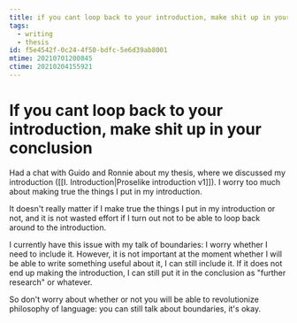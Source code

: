 ```yaml
---
title: if you cant loop back to your introduction, make shit up in your conclusion
tags:
  - writing
  - thesis
id: f5e4542f-0c24-4f50-bdfc-5e6d39ab8001
mtime: 20210701200845
ctime: 20210204155921
---
```


# If you cant loop back to your introduction, make shit up in your conclusion

Had a chat with Guido and Ronnie about my thesis, where we discussed my introduction ([[I. Introduction|Proselike introduction v1]]). I worry too much about making true the things I put in my introduction.

It doesn't really matter if I make true the things I put in my introduction or not, and it is not wasted effort if I turn out not to be able to loop back around to the introduction.

I currently have this issue with my talk of boundaries: I worry whether I need to include it. However, it is not important at the moment whether I will be able to write something useful about it, I can still include it. If it does not end up making the introduction, I can still put it in the conclusion as "further research" or whatever.

So don't worry about whether or not you will be able to revolutionize philosophy of language: you can still talk about boundaries, it's okay.
